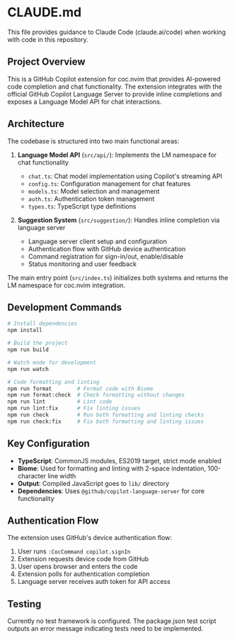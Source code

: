 # CLAUDE.md

This file provides guidance to Claude Code (claude.ai/code) when working with code in this repository.

## Project Overview

This is a GitHub Copilot extension for coc.nvim that provides AI-powered code completion and chat functionality. The extension integrates with the official GitHub Copilot Language Server to provide inline completions and exposes a Language Model API for chat interactions.

## Architecture

The codebase is structured into two main functional areas:

1. **Language Model API** (`src/api/`): Implements the LM namespace for chat functionality
   - `chat.ts`: Chat model implementation using Copilot's streaming API
   - `config.ts`: Configuration management for chat features
   - `models.ts`: Model selection and management
   - `auth.ts`: Authentication token management
   - `types.ts`: TypeScript type definitions

2. **Suggestion System** (`src/suggestion/`): Handles inline completion via language server
   - Language server client setup and configuration
   - Authentication flow with GitHub device authentication
   - Command registration for sign-in/out, enable/disable
   - Status monitoring and user feedback

The main entry point (`src/index.ts`) initializes both systems and returns the LM namespace for coc.nvim integration.

## Development Commands

```bash
# Install dependencies
npm install

# Build the project
npm run build

# Watch mode for development
npm run watch

# Code formatting and linting
npm run format        # Format code with Biome
npm run format:check  # Check formatting without changes
npm run lint          # Lint code
npm run lint:fix      # Fix linting issues
npm run check         # Run both formatting and linting checks
npm run check:fix     # Fix both formatting and linting issues
```

## Key Configuration

- **TypeScript**: CommonJS modules, ES2019 target, strict mode enabled
- **Biome**: Used for formatting and linting with 2-space indentation, 100-character line width
- **Output**: Compiled JavaScript goes to `lib/` directory
- **Dependencies**: Uses `@github/copilot-language-server` for core functionality

## Authentication Flow

The extension uses GitHub's device authentication flow:
1. User runs `:CocCommand copilot.signIn`
2. Extension requests device code from GitHub
3. User opens browser and enters the code
4. Extension polls for authentication completion
5. Language server receives auth token for API access

## Testing

Currently no test framework is configured. The package.json test script outputs an error message indicating tests need to be implemented.